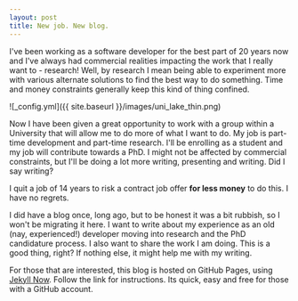 ```yaml
---
layout: post
title: New job. New blog.
---
```


I've been working as a software developer for the best part of 20 years now and I've always had commercial realities impacting the work that I really want to - research! Well, by research I mean being able to experiment more with various alternate solutions to find the best way to do something. Time and money constraints generally keep this kind of thing confined.

![_config.yml]({{ site.baseurl }}/images/uni_lake_thin.png)

Now I have been given a great opportunity to work with a group within a University that will allow me to do more of what I want to do. My job is part-time development and part-time research. I'll be enrolling as a student and my job will contribute towards a PhD. I might not be affected by commercial constraints, but I'll be doing a lot more writing, presenting and writing. Did I say writing?

I quit a job of 14 years to risk a contract job offer **for less money** to do this. I have no regrets.

I did have a blog once, long ago, but to be honest it was a bit rubbish, so I won't be migrating it here. I want to write about my experience as an old (nay, experienced!) developer moving into research and the PhD candidature process. I also want to share the work I am doing. This is a good thing, right? If nothing else, it might help me with my writing.      

For those that are interested, this blog is hosted on GitHub Pages, using [Jekyll Now](https://github.com/barryclark/jekyll-now). Follow the link for instructions. Its quick, easy and free for those with a GitHub account. 

